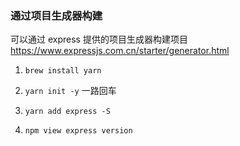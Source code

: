 ### 通过项目生成器构建

可以通过 express 提供的项目生成器构建项目 https://www.expressjs.com.cn/starter/generator.html

1. `brew install yarn`

2. `yarn init -y` 一路回车
3. `yarn add express -S`
4. `npm view express version`
